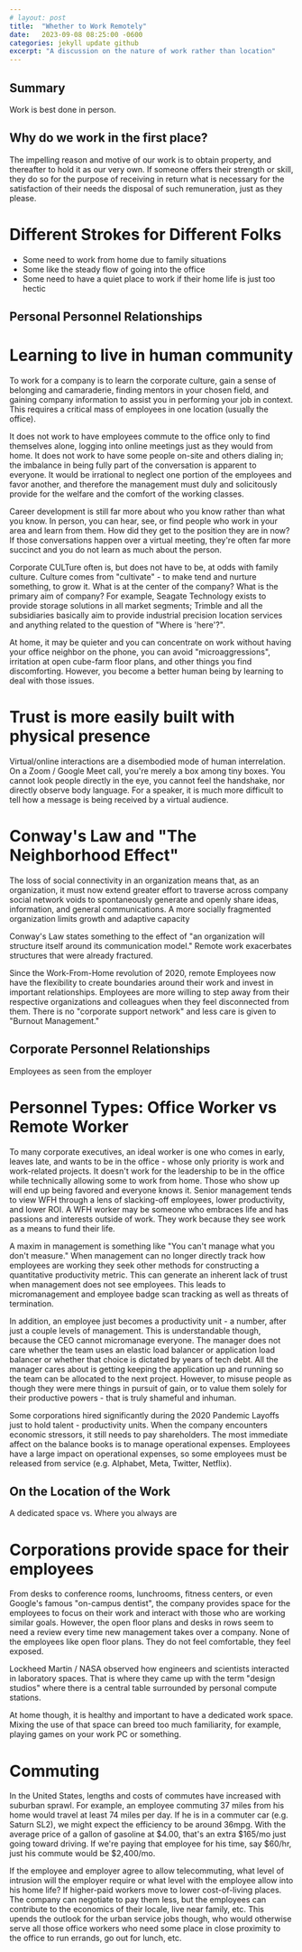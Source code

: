 ```yaml
---
# layout: post
title:  "Whether to Work Remotely"
date:   2023-09-08 08:25:00 -0600
categories: jekyll update github
excerpt: "A discussion on the nature of work rather than location"
---
```

## Summary
Work is best done in person.

## Why do we work in the first place?
The impelling reason and motive of our work is to obtain property, and thereafter to hold it as our very own. If someone offers their strength or skill, they do so for the purpose of receiving in return what is necessary for the satisfaction of their needs the disposal of such remuneration, just as they please.

# Different Strokes for Different Folks
* Some need to work from home due to family situations
* Some like the steady flow of going into the office
* Some need to have a quiet place to work if their home life is just too hectic

## Personal Personnel Relationships
# Learning to live in human community
To work for a company is to learn the corporate culture, gain a sense of belonging and camaraderie, finding mentors in your chosen field, and gaining company information to assist you in performing your job in context. This requires a critical mass of employees in one location (usually the office).

It does not work to have employees commute to the office only to find themselves alone, logging into online meetings just as they would from home. It does not work to have some people on-site and others dialing in; the imbalance in being fully part of the conversation is apparent to everyone. It would be irrational to neglect one portion of the employees and favor another, and therefore the management must duly and solicitously provide for the welfare and the comfort of the working classes.

Career development is still far more about who you know rather than what you know. In person, you can hear, see, or find people who work in your area and learn from them. How did they get to the position they are in now? If those conversations happen over a virtual meeting, they're often far more succinct and you do not learn as much about the person.

Corporate CULTure often is, but does not have to be, at odds with family culture. Culture comes from "cultivate" - to make tend and nurture something, to grow it. What is at the center of the company? What is the primary aim of company? For example, Seagate Technology exists to provide storage solutions in all market segments; Trimble and all the subsidiaries basically aim to provide industrial precision location services and anything related to the question of "Where is 'here'?".

At home, it may be quieter and you can concentrate on work without having your office neighbor on the phone, you can avoid "microaggressions", irritation at open cube-farm floor plans, and other things you find discomforting. However, you become a better human being by learning to deal with those issues.

# Trust is more easily built with physical presence
Virtual/online interactions are a disembodied mode of human interrelation. On a Zoom / Google Meet call, you're merely a box among tiny boxes. You cannot look people directly in the eye, you cannot feel the handshake, nor directly observe body language. For a speaker, it is much more difficult to tell how a message is being received by a virtual audience.

# Conway's Law and "The Neighborhood Effect"
The loss of social connectivity in an organization means that, as an organization, it must now extend greater effort to traverse across company social network voids to spontaneously generate and openly share ideas, information, and general communications. A more socially fragmented organization limits growth and adaptive capacity

Conway's Law states something to the effect of "an organization will structure itself around its communication model." Remote work exacerbates structures that were already fractured.

Since the Work-From-Home revolution of 2020, remote Employees now have the flexibility to create boundaries around their work and invest in important relationships. Employees are more willing to step away from their respective organizations and colleagues when they feel disconnected from them. There is no "corporate support network" and less care is given to "Burnout Management."

## Corporate Personnel Relationships
Employees as seen from the employer

# Personnel Types: Office Worker vs Remote Worker
To many corporate executives, an ideal worker is one who comes in early, leaves late, and wants to be in the office - whose only priority is work and work-related projects. It doesn't work for the leadership to be in the office while technically allowing some to work from home. Those who show up will end up being favored and everyone knows it. Senior management tends to view WFH through a lens of slacking-off employees, lower productivity, and lower ROI. A WFH worker may be someone who embraces life and has passions and interests outside of work. They work because they see work as a means to fund their life.

A maxim in management is something like "You can't manage what you don't measure." When management can no longer directly track how employees are working they seek other methods for constructing a quantitative productivity metric. This can generate an inherent lack of trust when management does not see employees. This leads to micromanagement and employee badge scan tracking as well as threats of termination.

In addition, an employee just becomes a productivity unit - a number, after just a couple levels of management. This is understandable though, because the CEO cannot micromanage everyone. The manager does not care whether the team uses an elastic load balancer or application load balancer or whether that choice is dictated by years of tech debt. All the manager cares about is getting keeping the application up and running so the team can be allocated to the next project. However, to misuse people as though they were mere things in pursuit of gain, or to value them solely for their productive powers - that is truly shameful and inhuman.

Some corporations hired significantly during the 2020 Pandemic Layoffs just to hold talent - productivity units. When the company encounters economic stressors, it still needs to pay shareholders. The most immediate affect on the balance books is to manage operational expenses. Employees have a large impact on operational expenses, so some employees must be released from service (e.g. Alphabet, Meta, Twitter, Netflix).

## On the Location of the Work
A dedicated space vs. Where you always are

# Corporations provide space for their employees
From desks to conference rooms, lunchrooms, fitness centers, or even Google's famous "on-campus dentist", the company provides space for the employees to focus on their work and interact with those who are working similar goals. However, the open floor plans and desks in rows seem to need a review every time new management takes over a company. None of the employees like open floor plans. They do not feel comfortable, they feel exposed.

Lockheed Martin / NASA observed how engineers and scientists interacted in laboratory spaces. That is where they came up with the term "design studios" where there is a central table surrounded by personal compute stations.

At home though, it is healthy and important to have a dedicated work space. Mixing the use of that space can breed too much familiarity, for example, playing games on your work PC or something.

# Commuting
In the United States, lengths and costs of commutes have increased with suburban sprawl. For example, an employee commuting 37 miles from his home would travel at least 74 miles per day. If he is in a commuter car (e.g. Saturn SL2), we might expect the efficiency to be around 36mpg. With the average price of a gallon of gasoline at $4.00, that's an extra $165/mo just going toward driving. If we're paying that employee for his time, say $60/hr, just his commute would be $2,400/mo.

If the employee and employer agree to allow telecommuting, what level of intrusion will the employer require or what level with the employee allow into his home life? If higher-paid workers move to lower cost-of-living places. The company can negotiate to pay them less, but the employees can contribute to the economics of their locale, live near family, etc. This upends the outlook for the urban service jobs though, who would otherwise serve all those office workers who need some place in close proximity to the office to run errands, go out for lunch, etc.
